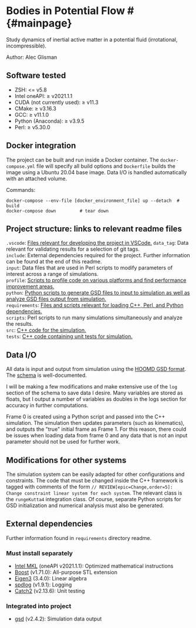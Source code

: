 # Bodies in Potential Flow # {#mainpage}

Study dynamics of inertial active matter in a potential fluid (irrotational, incompressible).

Author: Alec Glisman

## Software tested

- ZSH: <= v5.8
- Intel oneAPI: $\geq$ v2021.1.1
- CUDA (not currently used): $\geq$ v11.3
- CMake: $\geq$ v3.16.3
- GCC: $\geq$ v11.1.0
- Python (Anaconda): $\geq$ v3.9.5
- Perl: $\geq$ v5.30.0

## Docker integration

The project can be built and run inside a Docker container.
The `docker-compose.yml` file will specify all build options and `Dockerfile` builds the image using a Ubuntu 20.04 base image.
Data I/O is handled automatically with an attached volume.

Commands:

```[shell]
docker-compose --env-file [docker_environment_file] up --detach  # build
docker-compose down         # tear down
```

## Project structure: links to relevant readme files

`.vscode`: [Files relevant for developing the project in VSCode.](.vscode/)
`data_tag`: Data relevant for validating results for a selection of git tags.  
`include`: External dependencies required for the project.
Further information can be found at the end of this readme.  
`input`: Data files that are used in Perl scripts to modify parameters of interest across a range of simulations.  
`profile`: [Scripts to profile code on various platforms and find performance improvement areas.](profile/README.md)  
`python`: [Python scripts to generate GSD files to input to simulation as well as analyze GSD files output from simulation.](python/README.md)  
`requirements`: [Files and scripts relevant for loading C++, Perl, and Python dependencies.](requirements/README.md)  
`scripts`: Perl scripts to run many simulations simultaneously and analyze the results.  
`src`: [C++ code for the simulation.](src/README.md)  
`tests`: [C++ code containing unit tests for simulation.](tests/README.md)

## Data I/O

All data is input and output from simulation using the [HOOMD GSD format](https://gsd.readthedocs.io/en/stable/index.html).
The [schema](https://gsd.readthedocs.io/en/stable/python-module-gsd.fl.html) is well-documented.

I will be making a few modifications and make extensive use of the `log` section of the schema to save data I desire.
Many variables are stored as floats, but I output a number of variables as doubles in the logs section for accuracy in further computations.

Frame 0 is created using a Python script and passed into the C++ simulation.
The simulation then updates parameters (such as kinematics), and outputs the "true" initial frame as Frame 1.
For this reason, there could be issues when loading data from frame 0 and any data that is not an input parameter should not be used for further work.

## Modifications for other systems

The simulation system can be easily adapted for other configurations and constraints.
The code that must be changed inside the C++ framework is tagged with comments of the form `// REVIEW[epic=Change,order=5]: Change constraint linear system for each system`.
The relevant class is the `rungeKutta4` integration class.
Of course, separate Python scripts for GSD initialization and numerical analysis must also be generated.

## External dependencies

Further information found in `requirements` directory readme.

### Must install separately

- [Intel MKL](https://software.intel.com/content/www/us/en/develop/tools/oneapi/components/onemkl.html#gs.7owc4e) (oneAPI v2021.1.1): Optimized mathematical instructions
- [Boost](https://www.boost.org/) (v1.71.0): All-purpose STL extension
- [Eigen3](https://gitlab.com/libeigen/eigen) (3.4.0): Linear algebra
- [spdlog](https://github.com/gabime/spdlog) (v1.9.1): Logging
- [Catch2](https://github.com/catchorg/Catch2) (v2.13.6): Unit testing

### Integrated into project

- [gsd](https://github.com/glotzerlab/gsd) (v2.4.2): Simulation data output
